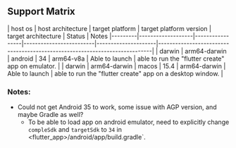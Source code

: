 ## Support Matrix
| host os | host architecture | target platform | target platform version | target architecture |  Status        | Notes 
|---------|-------------------|-----------------|-------------------------|---------------------|----------------------------------------------------------------------------|
| darwin  | arm64-darwin      | android         | 34                      | arm64-v8a           | Able to launch | able to run the "flutter create" app on emulator.         |
| darwin  | arm64-darwin      | macos           | 15.4                    | arm64-darwin        | Able to launch | able to run the "flutter create" app on a desktop window. |


### Notes:
- Could not get Android 35 to work, some issue with AGP version, and maybe Gradle as well?
  - To be able to load app on android emulator, need to explicitly change `compleSdk` and `targetSdk` to `34` in <flutter_app>/android/app/build.gradle`.




